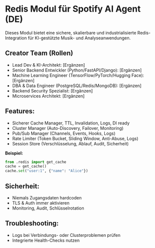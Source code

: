 # Redis Modul für Spotify AI Agent (DE)

Dieses Modul bietet eine sichere, skalierbare und industrialisierte Redis-Integration für KI-gestützte Musik- und Analyseanwendungen.

## Creator Team (Rollen)
- Lead Dev & KI-Architekt: [Ergänzen]
- Senior Backend Entwickler (Python/FastAPI/Django): [Ergänzen]
- Machine Learning Engineer (TensorFlow/PyTorch/Hugging Face): [Ergänzen]
- DBA & Data Engineer (PostgreSQL/Redis/MongoDB): [Ergänzen]
- Backend Security Spezialist: [Ergänzen]
- Microservices Architekt: [Ergänzen]

## Features:
- Sicherer Cache Manager, TTL, Invalidation, Logs, DI ready
- Cluster Manager (Auto-Discovery, Failover, Monitoring)
- Pub/Sub Manager (Channels, Events, Hooks, Logs)
- Rate Limiter (Token Bucket, Sliding Window, Anti-Abuse, Logs)
- Session Store (Verschlüsselung, Ablauf, Audit, Sicherheit)

**Beispiel:**
```python
from .redis import get_cache
cache = get_cache()
cache.set("user:1", {"name": "Alice"})
```

## Sicherheit:
- Niemals Zugangsdaten hardcoden
- TLS & Auth immer aktivieren
- Monitoring, Audit, Schlüsselrotation

## Troubleshooting:
- Logs bei Verbindungs- oder Clusterproblemen prüfen
- Integrierte Health-Checks nutzen

